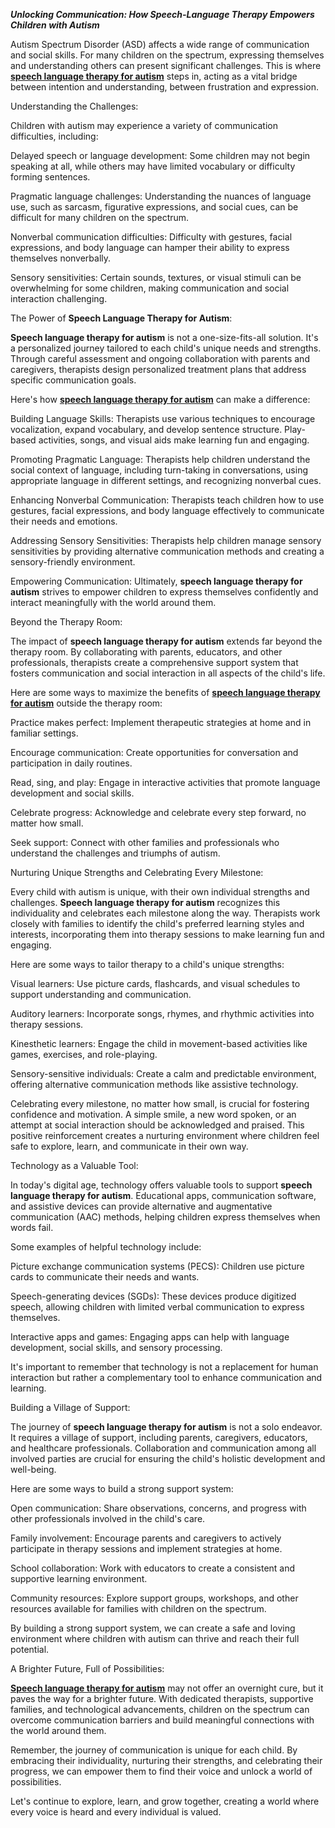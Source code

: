 *****Unlocking Communication: How Speech-Language Therapy Empowers Children with Autism*****


Autism Spectrum Disorder (ASD) affects a wide range of communication and social skills. For many children on the spectrum, expressing themselves and understanding others can present significant challenges. This is where **[speech language therapy for autism](https://www.butterflylearnings.com/)** steps in, acting as a vital bridge between intention and understanding, between frustration and expression.

Understanding the Challenges:

Children with autism may experience a variety of communication difficulties, including:

Delayed speech or language development: Some children may not begin speaking at all, while others may have limited vocabulary or difficulty forming sentences.

Pragmatic language challenges: Understanding the nuances of language use, such as sarcasm, figurative expressions, and social cues, can be difficult for many children on the spectrum.

Nonverbal communication difficulties: Difficulty with gestures, facial expressions, and body language can hamper their ability to express themselves nonverbally.

Sensory sensitivities: Certain sounds, textures, or visual stimuli can be overwhelming for some children, making communication and social interaction challenging.

The Power of **Speech Language Therapy for Autism**:

**Speech language therapy for autism** is not a one-size-fits-all solution. It's a personalized journey tailored to each child's unique needs and strengths. Through careful assessment and ongoing collaboration with parents and caregivers, therapists design personalized treatment plans that address specific communication goals.

Here's how **[speech language therapy for autism](https://www.butterflylearnings.com/)** can make a difference:

Building Language Skills: Therapists use various techniques to encourage vocalization, expand vocabulary, and develop sentence structure. Play-based activities, songs, and visual aids make learning fun and engaging.

Promoting Pragmatic Language: Therapists help children understand the social context of language, including turn-taking in conversations, using appropriate language in different settings, and recognizing nonverbal cues.

Enhancing Nonverbal Communication: Therapists teach children how to use gestures, facial expressions, and body language effectively to communicate their needs and emotions.

Addressing Sensory Sensitivities: Therapists help children manage sensory sensitivities by providing alternative communication methods and creating a sensory-friendly environment.

Empowering Communication: Ultimately, **speech language therapy for autism** strives to empower children to express themselves confidently and interact meaningfully with the world around them.

Beyond the Therapy Room:

The impact of **speech language therapy for autism** extends far beyond the therapy room. By collaborating with parents, educators, and other professionals, therapists create a comprehensive support system that fosters communication and social interaction in all aspects of the child's life.

Here are some ways to maximize the benefits of **[speech language therapy for autism](https://www.butterflylearnings.com/)** outside the therapy room:

Practice makes perfect: Implement therapeutic strategies at home and in familiar settings.

Encourage communication: Create opportunities for conversation and participation in daily routines.

Read, sing, and play: Engage in interactive activities that promote language development and social skills.

Celebrate progress: Acknowledge and celebrate every step forward, no matter how small.

Seek support: Connect with other families and professionals who understand the challenges and triumphs of autism.

Nurturing Unique Strengths and Celebrating Every Milestone:

Every child with autism is unique, with their own individual strengths and challenges. **Speech language therapy for autism** recognizes this individuality and celebrates each milestone along the way. Therapists work closely with families to identify the child's preferred learning styles and interests, incorporating them into therapy sessions to make learning fun and engaging.

Here are some ways to tailor therapy to a child's unique strengths:

Visual learners: Use picture cards, flashcards, and visual schedules to support understanding and communication.

Auditory learners: Incorporate songs, rhymes, and rhythmic activities into therapy sessions.

Kinesthetic learners: Engage the child in movement-based activities like games, exercises, and role-playing.

Sensory-sensitive individuals: Create a calm and predictable environment, offering alternative communication methods like assistive technology.

Celebrating every milestone, no matter how small, is crucial for fostering confidence and motivation. A simple smile, a new word spoken, or an attempt at social interaction should be acknowledged and praised. This positive reinforcement creates a nurturing environment where children feel safe to explore, learn, and communicate in their own way.

Technology as a Valuable Tool:

In today's digital age, technology offers valuable tools to support **speech language therapy for autism**. Educational apps, communication software, and assistive devices can provide alternative and augmentative communication (AAC) methods, helping children express themselves when words fail.

Some examples of helpful technology include:

Picture exchange communication systems (PECS): Children use picture cards to communicate their needs and wants.

Speech-generating devices (SGDs): These devices produce digitized speech, allowing children with limited verbal communication to express themselves.

Interactive apps and games: Engaging apps can help with language development, social skills, and sensory processing.

It's important to remember that technology is not a replacement for human interaction but rather a complementary tool to enhance communication and learning.

Building a Village of Support:

The journey of **speech language therapy for autism** is not a solo endeavor. It requires a village of support, including parents, caregivers, educators, and healthcare professionals. Collaboration and communication among all involved parties are crucial for ensuring the child's holistic development and well-being.

Here are some ways to build a strong support system:

Open communication: Share observations, concerns, and progress with other professionals involved in the child's care.

Family involvement: Encourage parents and caregivers to actively participate in therapy sessions and implement strategies at home.

School collaboration: Work with educators to create a consistent and supportive learning environment.

Community resources: Explore support groups, workshops, and other resources available for families with children on the spectrum.

By building a strong support system, we can create a safe and loving environment where children with autism can thrive and reach their full potential.

A Brighter Future, Full of Possibilities:

**[Speech language therapy for autism](https://www.butterflylearnings.com/)** may not offer an overnight cure, but it paves the way for a brighter future. With dedicated therapists, supportive families, and technological advancements, children on the spectrum can overcome communication barriers and build meaningful connections with the world around them.

Remember, the journey of communication is unique for each child. By embracing their individuality, nurturing their strengths, and celebrating their progress, we can empower them to find their voice and unlock a world of possibilities.

Let's continue to explore, learn, and grow together, creating a world where every voice is heard and every individual is valued.
